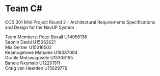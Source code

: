 # Team C#
COS 301 Mini Project Round 2 - Architectural Requirements Specifications and Design for the NavUP System

Team Members:
Peter Boxall U14056136</br>
Seonin David U15063021</br>
Mia Gerber U15016502</br>
Keamogetswe Matsobe U16087004</br>
Oratile Motswagosele U15306195</br>
Banele Nxumalo U12201911</br>
Craig van Heerden U15029779
